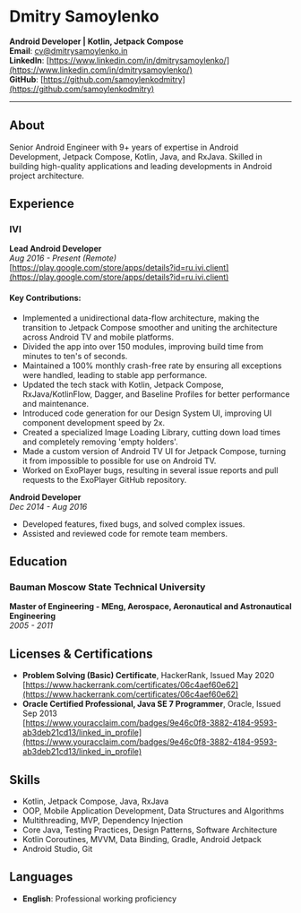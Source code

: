 # Dmitry Samoylenko
**Android Developer | Kotlin, Jetpack Compose**  
**Email**: cv@dmitrysamoylenko.in  
**LinkedIn**: [https://www.linkedin.com/in/dmitrysamoylenko/](https://www.linkedin.com/in/dmitrysamoylenko/)  
**GitHub**: [https://github.com/samoylenkodmitry](https://github.com/samoylenkodmitry)

---

## About
Senior Android Engineer with 9+ years of expertise in Android Development, Jetpack Compose, Kotlin, Java, and RxJava. Skilled in building high-quality applications and leading developments in Android project architecture.


## Experience

### IVI

**Lead Android Developer**  
*Aug 2016 - Present (Remote)*  
[https://play.google.com/store/apps/details?id=ru.ivi.client](https://play.google.com/store/apps/details?id=ru.ivi.client)

#### Key Contributions:
- Implemented a unidirectional data-flow architecture, making the transition to Jetpack Compose smoother and uniting the architecture across Android TV and mobile platforms.
- Divided the app into over 150 modules, improving build time from minutes to ten's of seconds.
- Maintained a 100% monthly crash-free rate by ensuring all exceptions were handled, leading to stable app performance.
- Updated the tech stack with Kotlin, Jetpack Compose, RxJava/KotlinFlow, Dagger, and Baseline Profiles for better performance and maintenance.
- Introduced code generation for our Design System UI, improving UI component development speed by 2x.
- Created a specialized Image Loading Library, cutting down load times and completely removing 'empty holders'.
- Made a custom version of Android TV UI for Jetpack Compose, turning it from impossible to possible for use on Android TV.
- Worked on ExoPlayer bugs, resulting in several issue reports and pull requests to the ExoPlayer GitHub repository.

**Android Developer**  
*Dec 2014 - Aug 2016*

- Developed features, fixed bugs, and solved complex issues.
- Assisted and reviewed code for remote team members.


## Education

### Bauman Moscow State Technical University
**Master of Engineering - MEng, Aerospace, Aeronautical and Astronautical Engineering**  
*2005 - 2011*


## Licenses & Certifications
- **Problem Solving (Basic) Certificate**, HackerRank, Issued May 2020  
  [https://www.hackerrank.com/certificates/06c4aef60e62](https://www.hackerrank.com/certificates/06c4aef60e62)
- **Oracle Certified Professional, Java SE 7 Programmer**, Oracle, Issued Sep 2013  
  [https://www.youracclaim.com/badges/9e46c0f8-3882-4184-9593-ab3deb21cd13/linked_in_profile](https://www.youracclaim.com/badges/9e46c0f8-3882-4184-9593-ab3deb21cd13/linked_in_profile)


## Skills
- Kotlin, Jetpack Compose, Java, RxJava
- OOP, Mobile Application Development, Data Structures and Algorithms
- Multithreading, MVP, Dependency Injection
- Core Java, Testing Practices, Design Patterns, Software Architecture
- Kotlin Coroutines, MVVM, Data Binding, Gradle, Android Jetpack
- Android Studio, Git


## Languages
- **English**: Professional working proficiency
